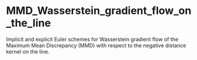 # MMD_Wasserstein_gradient_flow_on_the_line
Implicit and explicit Euler schemes for Wasserstein gradient flow of the Maximum Mean Discrepancy (MMD) with respect to the negative distance kernel on the line.
